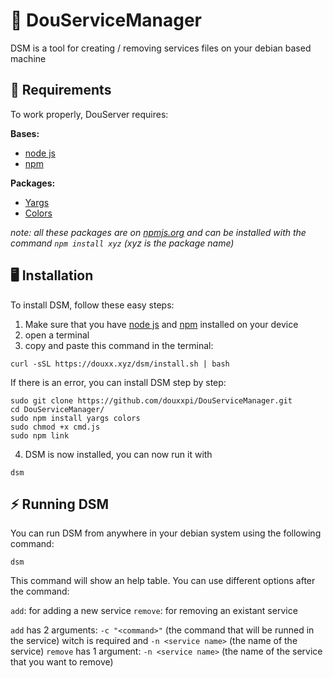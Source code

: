 # 🧰 DouServiceManager

DSM is a tool for creating / removing services files on your debian based machine

## 📀 Requirements

To work properly, DouServer requires:

**Bases:**
- [node js](https://nodejs.org/en)
- [npm](https://www.npmjs.com/package/npm)

**Packages:**
- [Yargs](https://yargs.js.org/)
- [Colors](https://www.npmjs.com/package/colors)

*note: all these packages are on [npmjs.org](https://npmjs.com) and can be installed with the command `npm install xyz` (xyz is the package name)*

## 🖥 Installation
To install DSM, follow these easy steps:
1. Make sure that you have [node js](https://nodejs.org/en) and [npm](https://www.npmjs.com/package/npm) installed on your device
2. open a terminal
3. copy and paste this command in the terminal:
```
curl -sSL https://douxx.xyz/dsm/install.sh | bash
```
If there is an error, you can install DSM step by step:
```
sudo git clone https://github.com/douxxpi/DouServiceManager.git
cd DouServiceManager/
sudo npm install yargs colors
sudo chmod +x cmd.js
sudo npm link
```
4. DSM is now installed, you can now run it with
```
dsm
```

## ⚡️ Running DSM

You can run DSM from anywhere in your debian system using the following command:
```
dsm
```

This command will show an help table. You can use different options after the command:

`add`: for adding a new service 
`remove`: for removing an existant service

`add` has 2 arguments: `-c "<command>"` (the command that will be runned in the service) witch is required and `-n <service name>` (the name of the service)
`remove` has 1 argument: `-n <service name>` (the name of the service that you want to remove)


